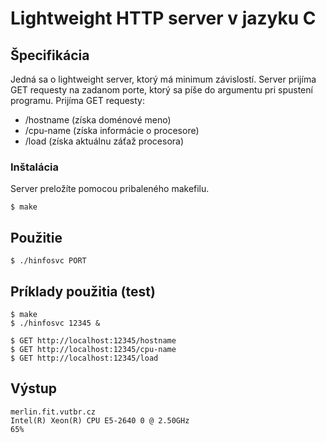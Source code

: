 # Lightweight HTTP server v jazyku C

## Špecifikácia

Jedná sa o lightweight server, ktorý má minimum závislostí.
Server prijíma GET requesty na zadanom porte, ktorý sa píše do argumentu pri spustení programu.
Prijíma GET requesty: 
* /hostname (získa doménové meno)
* /cpu-name (získa informácie o procesore)
* /load     (získa aktuálnu záťaž procesora)

### Inštalácia

Server preložíte pomocou pribaleného makefilu.

```
$ make
```
## Použitie

```
$ ./hinfosvc PORT
```

## Príklady použitia (test)


```
$ make
$ ./hinfosvc 12345 &
```
```
$ GET http://localhost:12345/hostname
$ GET http://localhost:12345/cpu-name
$ GET http://localhost:12345/load
```
## Výstup
```
merlin.fit.vutbr.cz
Intel(R) Xeon(R) CPU E5-2640 0 @ 2.50GHz
65%
```
